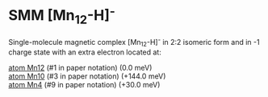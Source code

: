 # SMM [Mn<sub>12</sub>-H]<sup>-</sup>

Single-molecule magnetic complex [Mn<sub>12</sub>-H]<sup>-</sup> in 2:2 isomeric form and in -1 charge state with an extra electron located at:

   [atom Mn12](Mn12-H_22_atom12.xsf) (#1 in paper notation) (0.0 meV)   
   [atom Mn10](Mn12-H_22_atom10.xsf) (#3 in paper notation) (+144.0 meV)     
   [atom Mn4](Mn12-H_22_atom8.xsf)   (#9 in paper notation) (+30.0 meV)    


